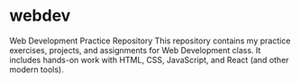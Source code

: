 # webdev
Web Development Practice Repository  This repository contains my practice exercises, projects, and assignments for Web Development class. It includes hands-on work with HTML, CSS, JavaScript, and React (and other modern tools).
